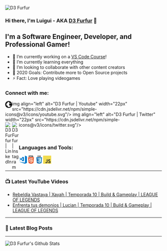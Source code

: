 ![D3 Furfur](https://user-images.githubusercontent.com/69269299/89467508-4f32e800-d73b-11ea-92aa-e0d6a1c66a23.png)

### Hi there, I'm Luigui - AKA [D3 Furfur][website] 👋

## I'm a Software Engineer, Developer, and Professional Gamer!
- 🔭 I’m currently working on a [VS Code Course][website]!
- 🌱 I’m currently learning everything
- 👯 I’m looking to collaborate with other content creators
- 🥅 2020 Goals: Contribute more to Open Source projects
- ⚡ Fact: Love playing videogames 

### Connect with me:

[<a target="_blank"><img align="left" alt="D3Furfur.com" width="22px" src="https://raw.githubusercontent.com/iconic/open-iconic/master/svg/globe.svg"/></a>][website]
[<a target="_blank">img align="left" alt="D3 Furfur | Youtube" width="22px" src="https://cdn.jsdelivr.net/npm/simple-icons@v3/icons/youtube.svg"/></a>][youtube]
[<a target="_blank">img align="left" alt="D3 Furfur | Twitter" width="22px" src="https://cdn.jsdelivr.net/npm/simple-icons@v3/icons/twitter.svg"/></a>][twitter]
[<a target="_blank"><img align="left" alt="D3 Furfur | LinkedIn" width="22px" src="https://cdn.jsdelivr.net/npm/simple-icons@v3/icons/linkedin.svg"/></a>][linkedin]
[<a target="_blank"><img align="left" alt="D3 Furfur | Instagram" width="22px" src="https://cdn.jsdelivr.net/npm/simple-icons@v3/icons/instagram.svg"/></a>][instagram]

<br />

### Languages and Tools:

<img align="left" alt="Visual Studio Code" width="26px" src="https://raw.githubusercontent.com/github/explore/80688e429a7d4ef2fca1e82350fe8e3517d3494d/topics/visual-studio-code/visual-studio-code.png" />
<img align="left" alt="HTML5" width="26px" src="https://raw.githubusercontent.com/github/explore/80688e429a7d4ef2fca1e82350fe8e3517d3494d/topics/html/html.png" />
<img align="left" alt="CSS3" width="26px" src="https://raw.githubusercontent.com/github/explore/80688e429a7d4ef2fca1e82350fe8e3517d3494d/topics/css/css.png" />
<img align="left" alt="JavaScript" width="26px" src="https://raw.githubusercontent.com/github/explore/80688e429a7d4ef2fca1e82350fe8e3517d3494d/topics/javascript/javascript.png" />

<br />
<br />

---

### 📺 Latest YouTube Videos
<!-- YOUTUBE:START -->
- [Rebeldía Vastaya | Xayah | Temporada 10 | Build & Gameplay | LEAGUE OF LEGENDS](https://www.youtube.com/watch?v=QqbPn58QwNc)
- [Enfrenta tus demonios | Lucian | Temporada 10 | Build & Gameplay | LEAGUE OF LEGENDS](https://www.youtube.com/watch?v=tZKpF7pforc)
<!-- YOUTUBE:END -->

---

### 📕 Latest Blog Posts
<!-- BLOG-POST-LIST:START -->

<!-- BLOG-POST-LIST:END -->

---

<img align="left" alt="D3 Furfur's Github Stats" src="https://github-readme-stats.vercel.app/api?username=D3Furfur&show_icons=true&hide_border=true" />

[website]: -------
[twitter]: https://twitter.com/D3Furfur
[youtube]: https://www.youtube.com/channel/UCxneY_mna8ReLOCGaw_wk5Q?view_as=subscriber
[instagram]: https://www.instagram.com/d3.furfur/?hl=es-la
[linkedin]: https://www.linkedin.com/in/luigui-parodi-rivas-7161621a1/
[facebook]: https://www.facebook.com/D3Furfur
